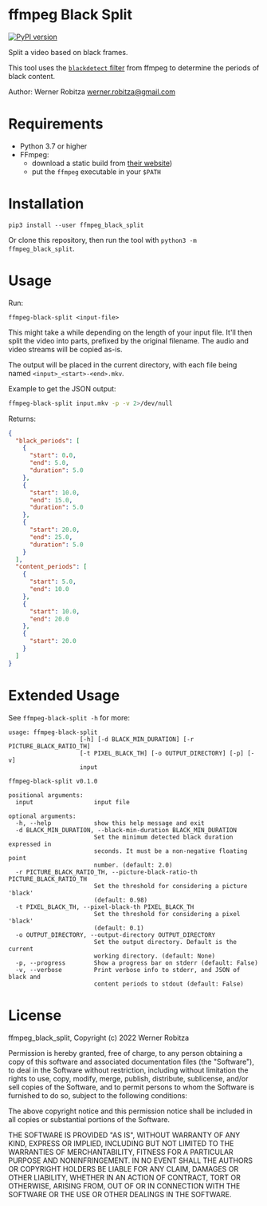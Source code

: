 # ffmpeg Black Split

[![PyPI version](https://img.shields.io/pypi/v/ffmpeg-black-split.svg)](https://pypi.org/project/ffmpeg-black-split)

Split a video based on black frames.

This tool uses the [`blackdetect` filter](http://ffmpeg.org/ffmpeg-filters.html#blackdetect) from ffmpeg to determine the periods of black content.

Author: Werner Robitza <werner.robitza@gmail.com>

# Requirements

- Python 3.7 or higher
- FFmpeg:
    - download a static build from [their website](http://ffmpeg.org/download.html))
    - put the `ffmpeg` executable in your `$PATH`

# Installation

    pip3 install --user ffmpeg_black_split

Or clone this repository, then run the tool with `python3 -m ffmpeg_black_split`.

# Usage

Run:

    ffmpeg-black-split <input-file>

This might take a while depending on the length of your input file. It'll then split the video into parts, prefixed by the original filename. The audio and video streams will be copied as-is.

The output will be placed in the current directory, with each file being named `<input>_<start>-<end>.mkv`.

Example to get the JSON output:

```bash
ffmpeg-black-split input.mkv -p -v 2>/dev/null
```

Returns:

```json
{
  "black_periods": [
    {
      "start": 0.0,
      "end": 5.0,
      "duration": 5.0
    },
    {
      "start": 10.0,
      "end": 15.0,
      "duration": 5.0
    },
    {
      "start": 20.0,
      "end": 25.0,
      "duration": 5.0
    }
  ],
  "content_periods": [
    {
      "start": 5.0,
      "end": 10.0
    },
    {
      "start": 10.0,
      "end": 20.0
    },
    {
      "start": 20.0
    }
  ]
}
```

# Extended Usage

See `ffmpeg-black-split -h` for more:

```
usage: ffmpeg-black-split
                    [-h] [-d BLACK_MIN_DURATION] [-r PICTURE_BLACK_RATIO_TH]
                    [-t PIXEL_BLACK_TH] [-o OUTPUT_DIRECTORY] [-p] [-v]
                    input

ffmpeg-black-split v0.1.0

positional arguments:
  input                 input file

optional arguments:
  -h, --help            show this help message and exit
  -d BLACK_MIN_DURATION, --black-min-duration BLACK_MIN_DURATION
                        Set the minimum detected black duration expressed in
                        seconds. It must be a non-negative floating point
                        number. (default: 2.0)
  -r PICTURE_BLACK_RATIO_TH, --picture-black-ratio-th PICTURE_BLACK_RATIO_TH
                        Set the threshold for considering a picture 'black'
                        (default: 0.98)
  -t PIXEL_BLACK_TH, --pixel-black-th PIXEL_BLACK_TH
                        Set the threshold for considering a pixel 'black'
                        (default: 0.1)
  -o OUTPUT_DIRECTORY, --output-directory OUTPUT_DIRECTORY
                        Set the output directory. Default is the current
                        working directory. (default: None)
  -p, --progress        Show a progress bar on stderr (default: False)
  -v, --verbose         Print verbose info to stderr, and JSON of black and
                        content periods to stdout (default: False)
```

# License

ffmpeg_black_split, Copyright (c) 2022 Werner Robitza

Permission is hereby granted, free of charge, to any person obtaining a copy of this software and associated documentation files (the "Software"), to deal in the Software without restriction, including without limitation the rights to use, copy, modify, merge, publish, distribute, sublicense, and/or sell copies of the Software, and to permit persons to whom the Software is furnished to do so, subject to the following conditions:

The above copyright notice and this permission notice shall be included in all copies or substantial portions of the Software.

THE SOFTWARE IS PROVIDED "AS IS", WITHOUT WARRANTY OF ANY KIND, EXPRESS OR IMPLIED, INCLUDING BUT NOT LIMITED TO THE WARRANTIES OF MERCHANTABILITY, FITNESS FOR A PARTICULAR PURPOSE AND NONINFRINGEMENT. IN NO EVENT SHALL THE AUTHORS OR COPYRIGHT HOLDERS BE LIABLE FOR ANY CLAIM, DAMAGES OR OTHER LIABILITY, WHETHER IN AN ACTION OF CONTRACT, TORT OR OTHERWISE, ARISING FROM, OUT OF OR IN CONNECTION WITH THE SOFTWARE OR THE USE OR OTHER DEALINGS IN THE SOFTWARE.
